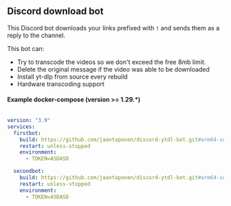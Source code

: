 ## Discord download bot

This Discord bot downloads your links prefixed with `!` and sends them as a reply to the channel. 

This bot can:
- Try to transcode the videos so we don't exceed the free 8mb limit.
- Delete the original message if the video was able to be downloaded
- Install yt-dlp from source every rebuild
- Hardware transcoding support

#### Example docker-compose (version >= 1.29.*)

```yml

version: "3.9"   
services:
  firstbot:
    build: https://github.com/jaantaponen/discord-ytdl-bot.git#arm64-support
    restart: unless-stopped
    environment:
      - TOKEN=ASDASD

  secondbot:
    build: https://github.com/jaantaponen/discord-ytdl-bot.git#arm64-support
    restart: unless-stopped
    environment:
      - TOKEN=ASDASD
```
